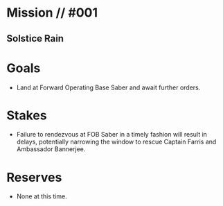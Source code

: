 # Mission // #001
## Solstice Rain
# Goals
- Land at Forward Operating Base Saber and await further orders.

# Stakes
- Failure to rendezvous at FOB Saber in a timely fashion will result in delays, potentially narrowing the window to rescue Captain Farris and Ambassador Bannerjee.

# Reserves
- None at this time.